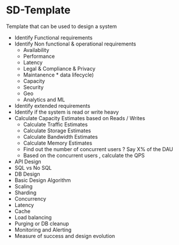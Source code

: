 # SD-Template
Template that can be used to design a system


*  Identify Functional requirements
*  Identify Non functional & operational requirements    
      * Availability
      * Performance
      * Latency
      * Legal & Compliance & Privacy
      * Maintanence * data lifecycle)
      * Capacity
      * Security
      * Geo
      * Analytics and ML
*  Identify extended requirements
*  Identify if the system is read or write heavy
*  Calculate Capacity Estimates based on Reads / Writes
      * Calculate Traffic Estimates
      * Calculate Storage Estimates
      * Calculate Bandwidth Estimates
      * Calculate Memory Estimates
      * Find out the number of concurrent users ? Say X% of the DAU
      * Based on the concurrent users , calculate the QPS
*  API Design
*  SQL vs No SQL
*  DB Design
*  Basic Design Algorithm
*  Scaling
*  Sharding 
*  Concurrency 
*  Latency
*  Cache
*  Load balancing
* Purging or DB cleanup
*  Monitoring and Alerting
*  Measure of success and design evolution

